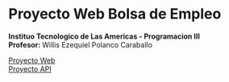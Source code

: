 # Proyecto Web Bolsa de Empleo
<strong>Instituo Tecnologico de Las Americas - Programacion III</strong>
<br />
<strong>Profesor: </strong>Willis Ezequiel Polanco Caraballo

<a href="http://jobpostweb.azurewebsites.net/">Proyecto Web</a>
<br />
<a href="https://jobwebapi.azurewebsites.net/">Proyecto API</a>
